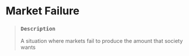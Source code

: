 # Market Failure

> ### `Description`
>
> A situation where markets fail to produce the amount that society wants
